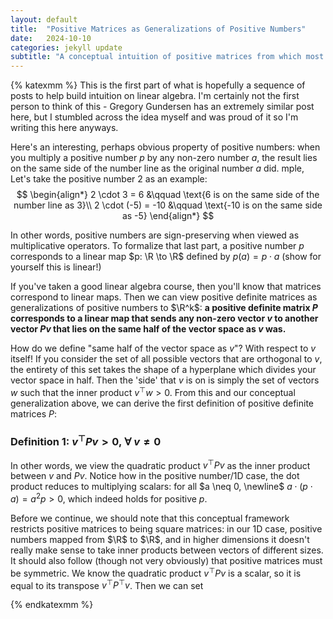 ```yaml
---
layout: default
title:  "Positive Matrices as Generalizations of Positive Numbers"
date:   2024-10-10
categories: jekyll update
subtitle: "A conceptual intuition of positive matrices from which most core properties of definite matrices can be derived"
---
```

{% katexmm %}
This is the first part of what is hopefully a sequence of posts to help build intuition on linear algebra. I'm certainly not the first person to think of this - Gregory Gundersen has an extremely similar post here, but I stumbled across the idea myself and was proud of it so I'm writing this here anyways.

Here's an interesting, perhaps obvious property of positive numbers: when you multiply a positive number $p$ by any non-zero number $a$, the result lies on the same side of the number line as the original number $a$ did. mple, Let's take the positive number $2$ as an example:
$$
\begin{align*}
2 \cdot 3 = 6 &\qquad \text{6 is on the same side of the number line as 3}\\
2 \cdot (-5) = -10 &\qquad   \text{-10 is on the same side as -5}
\end{align*}
$$

In other words, positive numbers are sign-preserving when viewed as multiplicative operators. To formalize that last part, a positive number $p$ corresponds to a linear map $p: \R \to \R$ defined by $p(a) = p \cdot a$ (show for yourself this is linear!)

If you've taken a good linear algebra course, then you'll know that matrices correspond to linear maps. Then we can view positive definite matrices as generalizations of positive numbers to $\R^k$: **a positive definite matrix $P$ corresponds to a linear map that sends any non-zero vector $v$ to another vector $Pv$ that lies on the same half of the vector space as $v$ was.**

How do we define "same half of the vector space as $v$"? With respect to $v$ itself! If you consider the set of all possible vectors that are orthogonal to $v$, the entirety of this set takes the shape of a hyperplane which divides your vector space in half. Then the 'side' that $v$ is on is simply the set of vectors $w$ such that the inner product $v^\top w > 0$. From this and our conceptual generalization above, we can derive the first definition of positive definite matrices $P$:

### Definition 1: $v^\top P v > 0, \ \forall \ v \neq 0$
In other words, we view the quadratic product $v^\top Pv$ as the inner product between $v$ and $Pv$. Notice how in the positive number/1D case, the dot product reduces to multiplying scalars: for all $a \neq 0, \newline$ $a \cdot (p \cdot a) = a^2 p > 0$, which indeed holds for positive $p$.

Before we continue, we should note that this conceptual framework restricts positive matrices to being square matrices: in our 1D case, positive numbers mapped from $\R$ to $\R$, and in higher dimensions it doesn't really make sense to take inner products between vectors of different sizes. It should also follow (though not very obviously) that positive matrices must be symmetric. We know the quadratic product $v^\top P v$ is a scalar, so it is equal to its transpose $v^\top P^\top v$. Then we can set 



<!-- 
Check out the [Jekyll docs][jekyll-docs] for more info on how to get the most out of Jekyll. File all bugs/feature requests at [Jekyll’s GitHub repo][jekyll-gh]. If you have questions, you can ask them on [Jekyll Talk][jekyll-talk].

[jekyll-docs]: https://jekyllrb.com/docs/home
[jekyll-gh]:   https://github.com/jekyll/jekyll
[jekyll-talk]: https://talk.jekyllrb.com/ -->

{% endkatexmm %}
